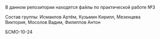 В данном репозитории находятся файлы по практической работе №3

Состав группы: Исмаилов Артём, Кузьмин Кирилл, Мезенцева Виктория, Мосолов Вадим, Филиппов Антон

БСМО-10-24
